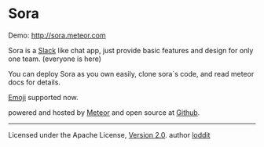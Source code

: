 Sora
====

Demo: http://sora.meteor.com

Sora is a [Slack](http://slack.com) like chat app, just provide basic features and design for only one team. (everyone is here)

You can deploy Sora as you own easily, clone sora`s code, and read meteor docs for details.

[Emoji](http://www.emoji-cheat-sheet.com/) supported now.

powered and hosted by [Meteor](http://meteor.com/) and open source at [Github](http://github.com/loddit/sora).

----

Licensed under the Apache License, [Version 2.0](http://www.apache.org/licenses/LICENSE-2.0). author [loddit](http://twitter.com/loddit)

